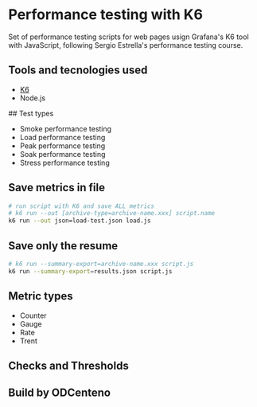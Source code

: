 # Performance testing with K6

Set of performance testing scripts for web pages usign Grafana's K6 tool with JavaScript, following Sergio Estrella's performance testing course.

## Tools and tecnologies used

* [K6](https://k6.io/docs/)
* Node.js

## Test types

- Smoke performance testing
- Load performance testing
- Peak performance testing
- Soak performance testing
- Stress performance testing

## Save metrics in file

```bash
# run script with K6 and save ALL metrics
# k6 run --out [archive-type=archive-name.xxx] script.name
k6 run --out json=load-test.json load.js
```

## Save only the resume

```bash
# k6 run --summary-export=archive-name.xxx script.js
k6 run --summary-export=results.json script.js
```

## Metric types

- Counter
- Gauge
- Rate
- Trent

## Checks and Thresholds



## Build by ODCenteno